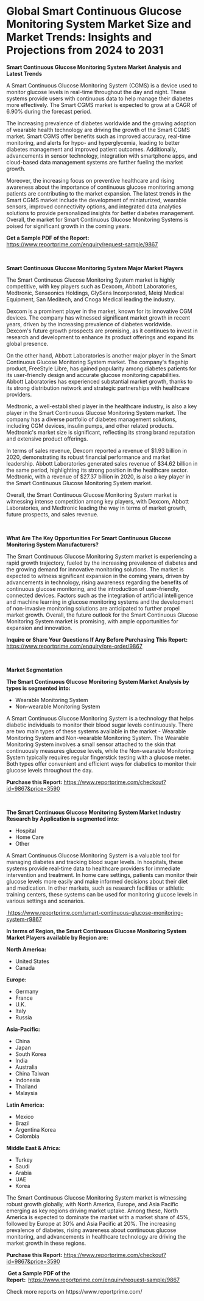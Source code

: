 <p><h1>Global Smart Continuous Glucose Monitoring System Market Size and Market Trends: Insights and Projections from 2024 to 2031</h1></p><p><strong>Smart Continuous Glucose Monitoring System Market Analysis and Latest Trends</strong></p>
<p><p>A Smart Continuous Glucose Monitoring System (CGMS) is a device used to monitor glucose levels in real-time throughout the day and night. These systems provide users with continuous data to help manage their diabetes more effectively. The Smart CGMS market is expected to grow at a CAGR of 6.90% during the forecast period.</p><p>The increasing prevalence of diabetes worldwide and the growing adoption of wearable health technology are driving the growth of the Smart CGMS market. Smart CGMS offer benefits such as improved accuracy, real-time monitoring, and alerts for hypo- and hyperglycemia, leading to better diabetes management and improved patient outcomes. Additionally, advancements in sensor technology, integration with smartphone apps, and cloud-based data management systems are further fueling the market growth.</p><p>Moreover, the increasing focus on preventive healthcare and rising awareness about the importance of continuous glucose monitoring among patients are contributing to the market expansion. The latest trends in the Smart CGMS market include the development of miniaturized, wearable sensors, improved connectivity options, and integrated data analytics solutions to provide personalized insights for better diabetes management. Overall, the market for Smart Continuous Glucose Monitoring Systems is poised for significant growth in the coming years.</p></p>
<p><strong>Get a Sample PDF of the Report:&nbsp;</strong> <a href="https://www.reportprime.com/enquiry/request-sample/9867">https://www.reportprime.com/enquiry/request-sample/9867</a></p>
<p>&nbsp;</p>
<p><strong>Smart Continuous Glucose Monitoring System Major Market Players</strong></p>
<p><p>The Smart Continuous Glucose Monitoring System market is highly competitive, with key players such as Dexcom, Abbott Laboratories, Medtronic, Senseonics Holdings, GlySens Incorporated, Meiqi Medical Equipment, San Meditech, and Cnoga Medical leading the industry. </p><p>Dexcom is a prominent player in the market, known for its innovative CGM devices. The company has witnessed significant market growth in recent years, driven by the increasing prevalence of diabetes worldwide. Dexcom's future growth prospects are promising, as it continues to invest in research and development to enhance its product offerings and expand its global presence.</p><p>On the other hand, Abbott Laboratories is another major player in the Smart Continuous Glucose Monitoring System market. The company's flagship product, FreeStyle Libre, has gained popularity among diabetes patients for its user-friendly design and accurate glucose monitoring capabilities. Abbott Laboratories has experienced substantial market growth, thanks to its strong distribution network and strategic partnerships with healthcare providers.</p><p>Medtronic, a well-established player in the healthcare industry, is also a key player in the Smart Continuous Glucose Monitoring System market. The company has a diverse portfolio of diabetes management solutions, including CGM devices, insulin pumps, and other related products. Medtronic's market size is significant, reflecting its strong brand reputation and extensive product offerings.</p><p>In terms of sales revenue, Dexcom reported a revenue of $1.93 billion in 2020, demonstrating its robust financial performance and market leadership. Abbott Laboratories generated sales revenue of $34.62 billion in the same period, highlighting its strong position in the healthcare sector. Medtronic, with a revenue of $27.37 billion in 2020, is also a key player in the Smart Continuous Glucose Monitoring System market.</p><p>Overall, the Smart Continuous Glucose Monitoring System market is witnessing intense competition among key players, with Dexcom, Abbott Laboratories, and Medtronic leading the way in terms of market growth, future prospects, and sales revenue.</p></p>
<p>&nbsp;</p>
<p><strong>What Are The Key Opportunities For Smart Continuous Glucose Monitoring System Manufacturers?</strong></p>
<p><p>The Smart Continuous Glucose Monitoring System market is experiencing a rapid growth trajectory, fueled by the increasing prevalence of diabetes and the growing demand for innovative monitoring solutions. The market is expected to witness significant expansion in the coming years, driven by advancements in technology, rising awareness regarding the benefits of continuous glucose monitoring, and the introduction of user-friendly, connected devices. Factors such as the integration of artificial intelligence and machine learning in glucose monitoring systems and the development of non-invasive monitoring solutions are anticipated to further propel market growth. Overall, the future outlook for the Smart Continuous Glucose Monitoring System market is promising, with ample opportunities for expansion and innovation.</p></p>
<p><strong>Inquire or Share Your Questions If Any Before Purchasing This Report:</strong> <a href="https://www.reportprime.com/enquiry/pre-order/9867">https://www.reportprime.com/enquiry/pre-order/9867</a></p>
<p>&nbsp;</p>
<p><strong>Market Segmentation</strong></p>
<p><strong>The Smart Continuous Glucose Monitoring System Market Analysis by types is segmented into:</strong></p>
<p><ul><li>Wearable Monitoring System</li><li>Non-wearable Monitoring System</li></ul></p>
<p><p>A Smart Continuous Glucose Monitoring System is a technology that helps diabetic individuals to monitor their blood sugar levels continuously. There are two main types of these systems available in the market - Wearable Monitoring System and Non-wearable Monitoring System. The Wearable Monitoring System involves a small sensor attached to the skin that continuously measures glucose levels, while the Non-wearable Monitoring System typically requires regular fingerstick testing with a glucose meter. Both types offer convenient and efficient ways for diabetics to monitor their glucose levels throughout the day.</p></p>
<p><strong>Purchase this Report:&nbsp;</strong><a href="https://www.reportprime.com/checkout?id=9867&price=3590">https://www.reportprime.com/checkout?id=9867&price=3590</a></p>
<p>&nbsp;</p>
<p><strong>The Smart Continuous Glucose Monitoring System Market Industry Research by Application is segmented into:</strong></p>
<p><ul><li>Hospital</li><li>Home Care</li><li>Other</li></ul></p>
<p><p>A Smart Continuous Glucose Monitoring System is a valuable tool for managing diabetes and tracking blood sugar levels. In hospitals, these systems provide real-time data to healthcare providers for immediate intervention and treatment. In home care settings, patients can monitor their glucose levels more easily and make informed decisions about their diet and medication. In other markets, such as research facilities or athletic training centers, these systems can be used for monitoring glucose levels in various settings and scenarios.</p></p>
<p><a href="https://www.reportprime.com/smart-continuous-glucose-monitoring-system-r9867">&nbsp;https://www.reportprime.com/smart-continuous-glucose-monitoring-system-r9867</a></p>
<p><strong>In terms of Region, the Smart Continuous Glucose Monitoring System Market Players available by Region are:</strong></p>
<p>
    <p> <strong> North America: </strong>
        <ul>
            <li>United States</li>
            <li>Canada</li>
        </ul>
        </p> 
    <p> <strong> Europe: </strong>
        <ul>
            <li>Germany</li>
            <li>France</li>
            <li>U.K.</li>
            <li>Italy</li>
            <li>Russia</li>
        </ul>
        </p> 
    <p> <strong> Asia-Pacific: </strong>
        <ul>
            <li>China</li>
            <li>Japan</li>
            <li>South Korea</li>
            <li>India</li>
            <li>Australia</li>
            <li>China Taiwan</li>
            <li>Indonesia</li>
            <li>Thailand</li>
            <li>Malaysia</li>
        </ul>
        </p> 
    <p> <strong> Latin America: </strong>
        <ul>
            <li>Mexico</li>
            <li>Brazil</li>
            <li>Argentina Korea</li>
            <li>Colombia</li>
        </ul>
        </p> 
    <p> <strong> Middle East & Africa: </strong>
        <ul>
            <li>Turkey</li>
            <li>Saudi</li>
            <li>Arabia</li>
            <li>UAE</li>
            <li>Korea</li>
        </ul>
    </p>
    </p>
<p><p>The Smart Continuous Glucose Monitoring System market is witnessing robust growth globally, with North America, Europe, and Asia Pacific emerging as key regions driving market uptake. Among these, North America is expected to dominate the market with a market share of 45%, followed by Europe at 30% and Asia Pacific at 20%. The increasing prevalence of diabetes, rising awareness about continuous glucose monitoring, and advancements in healthcare technology are driving the market growth in these regions.</p></p>
<p><strong>Purchase this Report: </strong><a href="https://www.reportprime.com/checkout?id=9867&price=3590">https://www.reportprime.com/checkout?id=9867&price=3590</a></p>
<p>&nbsp;<strong>Get a Sample PDF of the Report:&nbsp;&nbsp;</strong><a href="https://www.reportprime.com/enquiry/request-sample/9867">https://www.reportprime.com/enquiry/request-sample/9867</a></p>
<p><strong></strong></p>
<p>Check more reports on https://www.reportprime.com/</p>